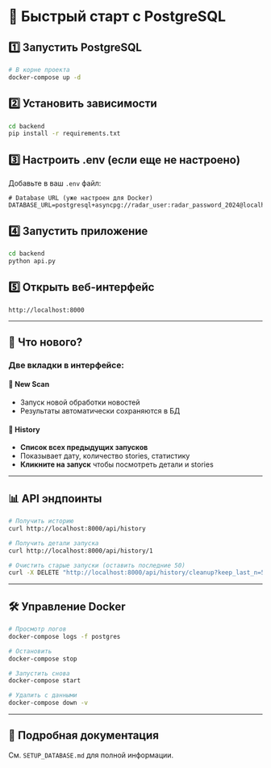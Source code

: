 # 🚀 Быстрый старт с PostgreSQL

## 1️⃣ Запустить PostgreSQL

```bash
# В корне проекта
docker-compose up -d
```

## 2️⃣ Установить зависимости

```bash
cd backend
pip install -r requirements.txt
```

## 3️⃣ Настроить .env (если еще не настроено)

Добавьте в ваш `.env` файл:

```env
# Database URL (уже настроен для Docker)
DATABASE_URL=postgresql+asyncpg://radar_user:radar_password_2024@localhost:5432/finhack
```

## 4️⃣ Запустить приложение

```bash
cd backend
python api.py
```

## 5️⃣ Открыть веб-интерфейс

```
http://localhost:8000
```

---

## 🎯 Что нового?

### Две вкладки в интерфейсе:

#### 🚀 New Scan
- Запуск новой обработки новостей
- Результаты автоматически сохраняются в БД

#### 📜 History
- **Список всех предыдущих запусков**
- Показывает дату, количество stories, статистику
- **Кликните на запуск** чтобы посмотреть детали и stories

---

## 📊 API эндпоинты

```bash
# Получить историю
curl http://localhost:8000/api/history

# Получить детали запуска
curl http://localhost:8000/api/history/1

# Очистить старые запуски (оставить последние 50)
curl -X DELETE "http://localhost:8000/api/history/cleanup?keep_last_n=50"
```

---

## 🛠️ Управление Docker

```bash
# Просмотр логов
docker-compose logs -f postgres

# Остановить
docker-compose stop

# Запустить снова
docker-compose start

# Удалить с данными
docker-compose down -v
```

---

## 📖 Подробная документация

См. `SETUP_DATABASE.md` для полной информации.

